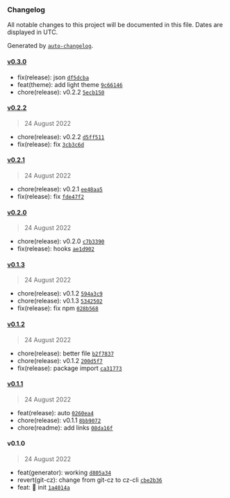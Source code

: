 ### Changelog

All notable changes to this project will be documented in this file. Dates are displayed in UTC.

Generated by [`auto-changelog`](https://github.com/CookPete/auto-changelog).

#### [v0.3.0](https://github.com/Mikaleb/Jewel-Theme/compare/v0.2.2...v0.3.0)

- fix(release): json [`df5dcba`](https://github.com/Mikaleb/Jewel-Theme/commit/df5dcbad13ea1db5ff29beba77f00cbb3cb825b4)
- feat(theme): add light theme [`9c66146`](https://github.com/Mikaleb/Jewel-Theme/commit/9c66146ba1bbfe6df0db8c30d6887f28e91b4aed)
- chore(release): v0.2.2 [`5ecb150`](https://github.com/Mikaleb/Jewel-Theme/commit/5ecb15080ef79ad5fc7127fc74223fc423740d7a)

#### [v0.2.2](https://github.com/Mikaleb/Jewel-Theme/compare/v0.2.1...v0.2.2)

> 24 August 2022

- chore(release): v0.2.2 [`d5ff511`](https://github.com/Mikaleb/Jewel-Theme/commit/d5ff511d67e576cbe5c7759799ae6a84d506dffc)
- fix(release): fix [`3cb3c6d`](https://github.com/Mikaleb/Jewel-Theme/commit/3cb3c6da07170bcdf882710f4bcd25b52f000dec)

#### [v0.2.1](https://github.com/Mikaleb/Jewel-Theme/compare/v0.2.0...v0.2.1)

> 24 August 2022

- chore(release): v0.2.1 [`ee48aa5`](https://github.com/Mikaleb/Jewel-Theme/commit/ee48aa526c0ec323e92e7738777304f5f7f3b5ea)
- fix(release): fix [`fde47f2`](https://github.com/Mikaleb/Jewel-Theme/commit/fde47f24b00d47faf18e4a984e5118bb9568585b)

#### [v0.2.0](https://github.com/Mikaleb/Jewel-Theme/compare/v0.1.3...v0.2.0)

> 24 August 2022

- chore(release): v0.2.0 [`c7b3390`](https://github.com/Mikaleb/Jewel-Theme/commit/c7b339058e32360bd382cb68794f3895baa3741a)
- fix(release): hooks [`ae1d902`](https://github.com/Mikaleb/Jewel-Theme/commit/ae1d9025b7b3fa0fa93d4432506b4b1cb190f15f)

#### [v0.1.3](https://github.com/Mikaleb/Jewel-Theme/compare/v0.1.2...v0.1.3)

> 24 August 2022

- chore(release): v0.1.2 [`594a3c9`](https://github.com/Mikaleb/Jewel-Theme/commit/594a3c9b4e45d932d45575e3c35f99601cb15d45)
- chore(release): v0.1.3 [`5342502`](https://github.com/Mikaleb/Jewel-Theme/commit/5342502e987f46203b8606292016935eaaf99efd)
- fix(release): fix npm [`028b568`](https://github.com/Mikaleb/Jewel-Theme/commit/028b568955d164e73b6c957532670c180a6279b2)

#### [v0.1.2](https://github.com/Mikaleb/Jewel-Theme/compare/v0.1.1...v0.1.2)

> 24 August 2022

- chore(release): better file [`b2f7837`](https://github.com/Mikaleb/Jewel-Theme/commit/b2f78370be36373ff7789bd8b8e44eea44dece72)
- chore(release): v0.1.2 [`200d5f7`](https://github.com/Mikaleb/Jewel-Theme/commit/200d5f7cc22df7b49bfc8bbd4607d3c4c1c0aba7)
- fix(release): package import [`ca31773`](https://github.com/Mikaleb/Jewel-Theme/commit/ca3177390286abe4ab4240e152979b619a8286b0)

#### [v0.1.1](https://github.com/Mikaleb/Jewel-Theme/compare/v0.1.0...v0.1.1)

> 24 August 2022

- feat(release): auto [`0260ea4`](https://github.com/Mikaleb/Jewel-Theme/commit/0260ea46b1030240279bc02ff8f4e790b4009949)
- chore(release): v0.1.1 [`8bb9072`](https://github.com/Mikaleb/Jewel-Theme/commit/8bb907234142fd8b42cb35ad425c69403b73caba)
- chore(readme): add links [`08da16f`](https://github.com/Mikaleb/Jewel-Theme/commit/08da16fc6af8afd0ed1cbddd646ce0181e0a6f26)

#### v0.1.0

> 24 August 2022

- feat(generator): working [`d805a34`](https://github.com/Mikaleb/Jewel-Theme/commit/d805a340889cf7cc155c7b2ddeb0e5249427bfd6)
- revert(git-cz): change from git-cz to cz-cli [`cbe2b36`](https://github.com/Mikaleb/Jewel-Theme/commit/cbe2b369e2141ae48346dcf25fcbbfb8295188b4)
- feat: 🎸 init [`1a4014a`](https://github.com/Mikaleb/Jewel-Theme/commit/1a4014a7068777f0e9662414c1a1f5438840fc5e)
